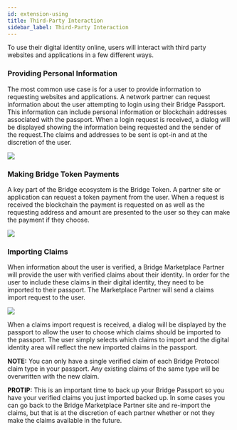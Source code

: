 ```yaml
---
id: extension-using
title: Third-Party Interaction
sidebar_label: Third-Party Interaction
---
```


To use their digital identity online, users will interact with third party websites and applications in a few different ways.

### Providing Personal Information

The most common use case is for a user to provide information to requesting websites and applications.  A network partner can request information about the user attempting to login using their Bridge Passport.  This information can include personal information or blockchain addresses associated with the passport.  When a login request is received, a dialog will be displayed showing the information being requested and the sender of the request.The claims and addresses to be sent is opt-in and at the discretion of the user.

<p><img class='centered' src='/doc/img/extension/passport-login.jpg'></img></p>

### Making Bridge Token Payments

A key part of the Bridge ecosystem is the Bridge Token.  A partner site or application can request a token payment from the user.  When a request is received the blockchain the payment is requested on as well as the requesting address and amount are presented to the user so they can make the payment if they choose.

<p><img class='centered' src='/doc/img/extension/passport-payment.jpg'></img></p>

### Importing Claims

When information about the user is verified, a Bridge Marketplace Partner will provide the user with verified claims about their identity.  In order for the user to include these claims in their digital identity, they need to be imported to their passport.  The Marketplace Partner will send a claims import request to the user.

<p><img class='centered' src='/doc/img/extension/passport-claimsimport.jpg'></img></p>

When a claims import request is received, a dialog will be displayed by the passport to allow the user to choose which
claims should be imported to the passport. The user simply selects which claims to import and the digital identity area will reflect the new imported claims in the passport.

**NOTE:** You can only have a single verified claim of each Bridge Protocol claim type in your passport. Any existing claims
of the same type will be overwritten with the new claim.

**PROTIP:** This is an important time to back up your Bridge Passport so you have your verified claims you just imported
backed up. In some cases you can go back to the Bridge Marketplace Partner site and re-import the claims, but that is at
the discretion of each partner whether or not they make the claims available in the future.